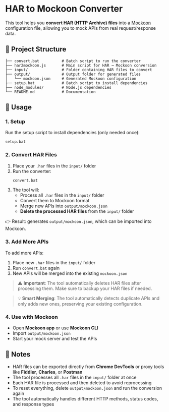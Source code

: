 # HAR to Mockoon Converter

This tool helps you **convert HAR (HTTP Archive) files** into a [Mockoon](https://mockoon.com/) configuration file, allowing you to mock APIs from real request/response data.

## 📂 Project Structure

```
├── convert.bat          # Batch script to run the converter
├── har2mockoon.js       # Main script for HAR → Mockoon conversion
├── input/               # Folder containing HAR files to convert
├── output/              # Output folder for generated files
│   └── mockoon.json     # Generated Mockoon configuration
├── setup.bat            # Batch script to install dependencies
├── node_modules/        # Node.js dependencies
└── README.md            # Documentation
```

## 🚀 Usage

### 1. Setup
Run the setup script to install dependencies (only needed once):
```bash
setup.bat
```

### 2. Convert HAR Files
1. Place your `.har` files in the `input/` folder
2. Run the converter:
   ```bash
   convert.bat
   ```
3. The tool will:
   - Process all `.har` files in the `input/` folder
   - Convert them to Mockoon format
   - Merge new APIs into `output/mockoon.json`
   - **Delete the processed HAR files** from the `input/` folder

👉 Result: generates `output/mockoon.json`, which can be imported into Mockoon.

### 3. Add More APIs
To add more APIs:
1. Place new `.har` files in the `input/` folder
2. Run `convert.bat` again
3. New APIs will be merged into the existing `mockoon.json`

> ⚠️ **Important**: The tool automatically deletes HAR files after processing them. Make sure to backup your HAR files if needed.

> 💡 **Smart Merging**: The tool automatically detects duplicate APIs and only adds new ones, preserving your existing configuration.

### 4. Use with Mockoon
- Open **Mockoon app** or use **Mockoon CLI**
- Import `output/mockoon.json`
- Start your mock server and test the APIs

## 📌 Notes
- HAR files can be exported directly from **Chrome DevTools** or proxy tools like **Fiddler**, **Charles**, or **Postman**
- The tool processes all `.har` files in the `input/` folder at once
- Each HAR file is processed and then deleted to avoid reprocessing
- To reset everything, delete `output/mockoon.json` and run the conversion again
- The tool automatically handles different HTTP methods, status codes, and response types
